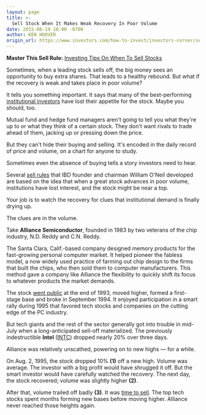 ```yaml
---
layout: page
title: >-
  Sell Stock When It Makes Weak Recovery In Poor Volume
date: 2015-06-19 16:00 -0700
author: KEN HOOVER
origin_url: https://www.investors.com/how-to-invest/investors-corner/sell-on-a-stocks-weak-recovery/
---
```


**Master This Sell Rule:** [Investing Tips On When To Sell Stocks](https://www.investors.com/special-report/756667-master-this-sell-rule-investing-tips-on-when-to-sell-your-stocks.aspx)

Sometimes, when a leading stock sells off, the big money sees an opportunity to buy extra shares. That leads to a healthy rebound. But what if the recovery is weak and takes place in poor volume?

It tells you something important. It says that many of the best-performing [institutional investors](http://education.investors.com/Lesson.aspx?id=735744&sourceid=735749) have lost their appetite for the stock. Maybe you should, too.

Mutual fund and hedge fund managers aren't going to tell you what they're up to or what they think of a certain stock. They don't want rivals to trade ahead of them, jacking up or pressing down the price.

But they can't hide their buying and selling. It's encoded in the daily record of price and volume, on a chart for anyone to study.

Sometimes even the absence of buying tells a story investors need to hear.

Several [sell rules](https://www.investors.com/special-report/756667-master-this-sell-rule-investing-tips-on-when-to-sell-your-stocks.aspx) that IBD founder and chairman William O'Neil developed are based on the idea that when a great stock advances in poor volume, institutions have lost interest, and the stock might be near a top.

Your job is to watch the recovery for clues that institutional demand is finally drying up.

The clues are in the volume.

Take **Alliance Semiconductor**, founded in 1983 by two veterans of the chip industry, N.D. Reddy and C.N. Reddy.

The Santa Clara, Calif.-based company designed memory products for the fast-growing personal computer market. It helped pioneer the fabless model, a now widely used practice of farming out chip design to the firms that built the chips, who then sold them to computer manufacturers. This method gave a company like Alliance the flexibility to quickly shift its focus to whatever products the market demands.

The stock [went public](http://news.investors.com/iponews.htm) at the end of 1993, moved higher, formed a first-stage base and broke in September 1994. It enjoyed participation in a smart rally during 1995 that favored tech stocks and companies on the cutting edge of the PC industry.

But tech giants and the rest of the sector generally got into trouble in mid-July when a long-anticipated sell-off materialized. The previously indestructible **Intel** ([INTC](https://research.investors.com/quote.aspx?symbol=INTC)) dropped nearly 20% over three days.

Alliance was relatively unscathed, powering on to new highs — for a while.

On Aug. 2, 1995, the stock dropped 10% **(1)** off a new high. Volume was average. The investor with a big profit would have shrugged it off. But the smart investor would have carefully watched the recovery. The next day, the stock recovered; volume was slightly higher **(2)**.

After that, volume trailed off badly **(3)**. It was [time to sell](http://education.investors.com/courselandingpage.aspx?id=735788&nav=IBDUCourse7). The top tech stocks spent months forming new bases before moving higher. Alliance never reached those heights again.
